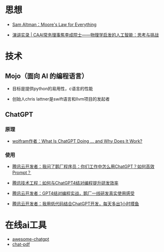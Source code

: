 # 思想

- [Sam Altman：Moore's Law for Everything](https://moores.samaltman.com/)

- [演讲实录 | CAAI常务理事焦李成院士——物理学启发的人工智能：思考与挑战]()

# 技术

## Mojo（面向 AI 的编程语言）

- 目标是提供python的易用性，c语言的性能

- 创始人chris lattner是swift语言和llvm项目的发起者

## ChatGPT

### 原理

- [wolfram作者：What Is ChatGPT Doing … and Why Does It Work?](https://writings.stephenwolfram.com/2023/02/what-is-chatgpt-doing-and-why-does-it-work/)

### 使用

- [腾讯云开发者：我问了鹅厂程序员：你们工作中怎么用ChatGPT？如何高效Prompt？](https://blog.csdn.net/QcloudCommunity/article/details/130143855)

- [腾讯技术工程：如何与ChatGPT4结对编程提升研发效率](https://www.163.com/dy/article/I13L6MEP0518R7MO.html)

- [腾讯云开发者：GPT4结对编程实战，鹅厂一线研发真实使用感受](https://cloud.tencent.com/developer/article/2285573)

- [腾讯云开发者：我用低代码结合ChatGPT开发，每天多出1小时摸鱼]()

# 在线ai工具

- [awesome-chatgpt](https://github.com/sindresorhus/awesome-chatgpt)
- [chat-pdf](https://damngood.tools/tools/chat-pdf)
